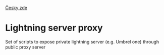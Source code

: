 [Česky zde](README_cs.md)

# Lightning server proxy
Set of scripts to expose private lightning server (e.g. Umbrel one) through public proxy server
